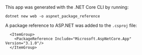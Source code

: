 This app was generated with the .NET Core CLI by running:
```
dotnet new web -o aspnet_package_reference
```
A package reference to ASP.NET was added to the `.csproj` file:
```
  <ItemGroup>
    <PackageReference Include="Microsoft.AspNetCore.App" Version="3.1.0"/>
  </ItemGroup>
```
